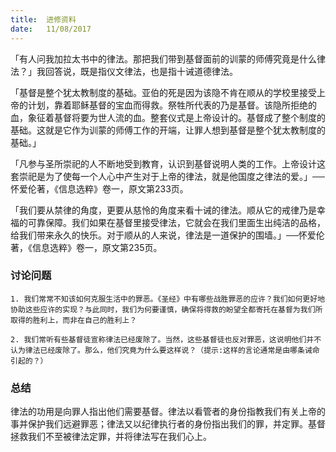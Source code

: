 ```yaml
---
title:  进修资料
date:   11/08/2017
---
```


「有人问我加拉太书中的律法。那把我们带到基督面前的训蒙的师傅究竟是什么律法？」我回答说，既是指仪文律法，也是指十诫道德律法。

「基督是整个犹太教制度的基础。亚伯的死是因为该隐不肯在顺从的学校里接受上帝的计划，靠着耶稣基督的宝血而得救。祭牲所代表的乃是基督。该隐所拒绝的血，象征着基督将要为世人流的血。整套仪式是上帝设计的。基督成了整个制度的基础。这就是它作为训蒙的师傅工作的开端，让罪人想到基督是整个犹太教制度的基础。」

「凡参与圣所崇祀的人不断地受到教育，认识到基督说明人类的工作。上帝设计这套崇祀是为了使每一个人心中产生对于上帝的律法，就是他国度之律法的爱。」──怀爱伦著，《信息选粹》卷一，原文第233页。

「我们要从禁律的角度，更要从慈怜的角度来看十诫的律法。顺从它的戒律乃是幸福的可靠保障。我们如果在基督里接受律法，它就会在我们里面生出纯洁的品格，给我们带来永久的快乐。对于顺从的人来说，律法是一道保护的围墙。」──怀爱伦著，《信息选粹》卷一，原文第235页。

### 讨论问题

`1. 我们常常不知该如何克服生活中的罪恶。《圣经》中有哪些战胜罪恶的应许？我们如何更好地协助这些应许的实现？与此同时，我们为何要谨慎，确保将得救的盼望全都寄托在基督为我们所取得的胜利上，而非在自己的胜利上？`

`2. 我们常听有些基督徒宣称律法已经废除了。当然，这些基督徒也反对罪恶，这说明他们并不认为律法已经废除了。那么，他们究竟为什么要这样说？（提示:这样的言论通常是由哪条诫命引起的？）`

### 总结

律法的功用是向罪人指出他们需要基督。律法以看管者的身份指教我们有关上帝的事并保护我们远避罪恶；律法又以纪律执行者的身份指出我们的罪，并定罪。基督拯救我们不至被律法定罪，并将律法写在我们心上。

